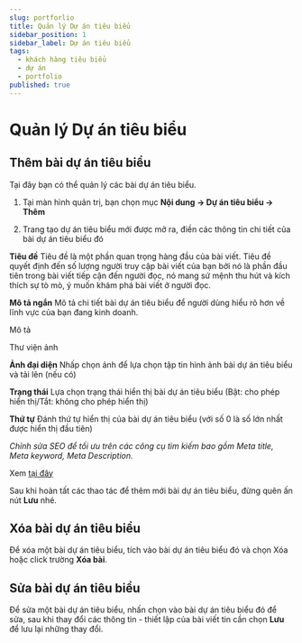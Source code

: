 ```yaml
---
slug: portforlio
title: Quản lý Dự án tiêu biểu
sidebar_position: 1
sidebar_label: Dự án tiêu biểu
tags:
  - khách hàng tiêu biểu
  - dự án
  - portfolio
published: true
---
```

# Quản lý Dự án tiêu biểu

## Thêm bài dự án tiêu biểu

Tại đây bạn có thể quản lý các bài dự án tiêu biểu. 

1. Tại màn hình quản trị, bạn chọn mục **Nội dung -> Dự án tiêu biểu -> Thêm**

2. Trang tạo dự án tiêu biểu mới được mở ra, điền các thông tin chi tiết của bài dự án tiêu biểu đó

**Tiêu đề** Tiêu đề là một phần quan trọng hàng đầu của bài viết. Tiêu đề quyết định đến số lượng người truy cập bài viết của bạn bởi nó là phần đầu tiên trong bài viết tiếp cận đến người đọc, nó mang sứ mệnh thu hút và kích thích sự tò mò, ý muốn khám phá bài viết ở người đọc.

**Mô tả ngắn** Mô tả chi tiết bài dự án tiêu biểu để người dùng hiểu rõ hơn về lĩnh vực của bạn đang kinh doanh.

Mô tả

Thư viện ảnh

**Ảnh đại diện** Nhấp chọn ảnh để lựa chọn tập tin hình ảnh bài dự án tiêu biểu và tải lên (nếu có)

**Trạng thái** Lựa chọn trạng thái hiển thị bài dự án tiêu biểu (Bật: cho phép hiển thị/Tắt: không cho phép hiển thị)

**Thứ tự** Đánh thứ tự hiển thị của bài dự án tiêu biểu (với số 0 là số lớn nhất được hiển thị đầu tiên)

_Chỉnh sửa SEO để tối ưu trên các công cụ tìm kiếm bao gồm Meta title, Meta keyword, Meta Description._

Xem [tại đây](https://mkmate.osd.vn/docs/common/seo)

Sau khi hoàn tất các thao tác để thêm mới bài dự án tiêu biểu, đừng quên ấn nút **Lưu** nhé.


## Xóa bài dự án tiêu biểu

Để xóa một bài dự án tiêu biểu, tích vào bài dự án tiêu biểu đó và chọn Xóa hoặc click trường **Xóa bài**.

## Sửa bài dự án tiêu biểu

Để sửa một bài dự án tiêu biểu, nhấn chọn vào bài dự án tiêu biểu đó để sửa, sau khi thay đổi các thông tin - thiết lập của bài viết tin cần chọn **Lưu** để lưu lại những thay đổi.
